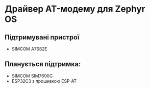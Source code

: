 # Драйвер AT-модему для Zephyr OS

## Підтримувані пристрої

- SIMCOM A7682E

## Планується підтримка:

- SIMCOM SIM7600G
- ESP32C3 з прошивкою ESP-AT
